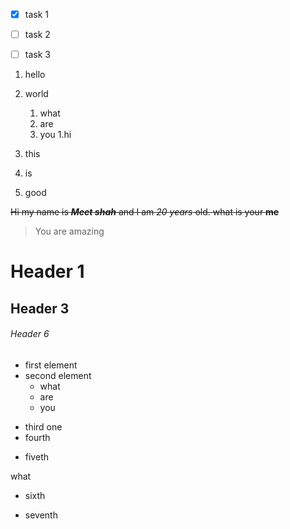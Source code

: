 + [X] task 1
- [ ] task 2
* [ ] task 3

1. hello
2. world
   1. what
   2. are 
   3. you
      1.hi
         
4. this
5. is 
6234234. good

~~Hi my name is __*Meet shah*__ and I am *20* _years_ old. what is your **me**~~
> You are amazing
# Header 1
## Header 3
###### Header 6
- first element
- second element
   - what
   - are 
   - you
* third one
* fourth 
+ fiveth

 what
 
+ sixth
- seventh
